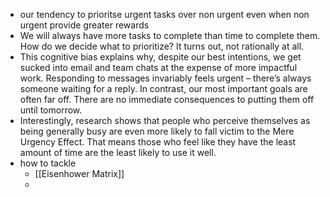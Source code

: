 - our tendency to prioritse urgent tasks over non urgent even when non urgent provide greater rewards
- We will always have more tasks to complete than time to complete them. How do we decide what to prioritize? It turns out, not rationally at all.
- This cognitive bias explains why, despite our best intentions, we get sucked into email and team chats at the expense of more impactful work. Responding to messages invariably feels urgent – there’s always someone waiting for a reply. In contrast, our most important goals are often far off. There are no immediate consequences to putting them off until tomorrow.
- Interestingly, research shows that people who perceive themselves as being generally busy are even more likely to fall victim to the Mere Urgency Effect. That means those who feel like they have the least amount of time are the least likely to use it well.
- how to tackle
	- [[Eisenhower Matrix]]
	-